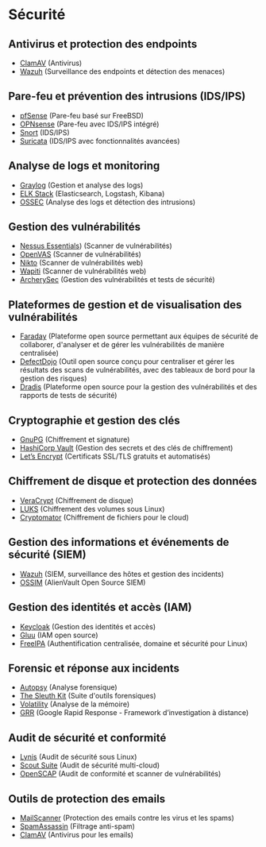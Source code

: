 # Sécurité

## Antivirus et protection des endpoints
  - [ClamAV](https://www.clamav.net/) (Antivirus)
  - [Wazuh](https://wazuh.com/) (Surveillance des endpoints et détection des menaces)

## Pare-feu et prévention des intrusions (IDS/IPS)
  - [pfSense](https://www.pfsense.org/) (Pare-feu basé sur FreeBSD)
  - [OPNsense](https://opnsense.org/) (Pare-feu avec IDS/IPS intégré)
  - [Snort](https://www.snort.org/) (IDS/IPS)
  - [Suricata](https://suricata.io/) (IDS/IPS avec fonctionnalités avancées)

## Analyse de logs et monitoring
  - [Graylog](https://www.graylog.org/) (Gestion et analyse des logs)
  - [ELK Stack](https://www.elastic.co/elk-stack) (Elasticsearch, Logstash, Kibana)
  - [OSSEC](https://www.ossec.net/) (Analyse des logs et détection des intrusions)

## Gestion des vulnérabilités
  - [Nessus Essentials](https://fr.tenable.com/products/nessus/nessus-essentials)) (Scanner de vulnérabilités)
  - [OpenVAS](https://www.openvas.org/) (Scanner de vulnérabilités)
  - [Nikto](https://cirt.net/Nikto2) (Scanner de vulnérabilités web)
  - [Wapiti](http://wapiti.sourceforge.net/) (Scanner de vulnérabilités web)
  - [ArcherySec](https://archerysec.github.io/archerysec/) (Gestion des vulnérabilités et tests de sécurité)
 
    
## Plateformes de gestion et de visualisation des vulnérabilités
  - [Faraday](https://faradaysec.com/) (Plateforme open source permettant aux équipes de sécurité de collaborer, d'analyser et de gérer les vulnérabilités de manière centralisée)
  - [DefectDojo](https://www.defectdojo.org/) (Outil open source conçu pour centraliser et gérer les résultats des scans de vulnérabilités, avec des tableaux de bord pour la gestion des risques)
  - [Dradis](https://dradisframework.com/) (Plateforme open source pour la gestion des vulnérabilités et des rapports de tests de sécurité)

## Cryptographie et gestion des clés
  - [GnuPG](https://gnupg.org/) (Chiffrement et signature)
  - [HashiCorp Vault](https://www.vaultproject.io/) (Gestion des secrets et des clés de chiffrement)
  - [Let’s Encrypt](https://letsencrypt.org/) (Certificats SSL/TLS gratuits et automatisés)

## Chiffrement de disque et protection des données
  - [VeraCrypt](https://www.veracrypt.fr/) (Chiffrement de disque)
  - [LUKS](https://gitlab.com/cryptsetup/cryptsetup) (Chiffrement des volumes sous Linux)
  - [Cryptomator](https://cryptomator.org/) (Chiffrement de fichiers pour le cloud)

## Gestion des informations et événements de sécurité (SIEM)
  - [Wazuh](https://wazuh.com/) (SIEM, surveillance des hôtes et gestion des incidents)
  - [OSSIM](https://cybersecurity.att.com/products/ossim) (AlienVault Open Source SIEM)

## Gestion des identités et accès (IAM)
  - [Keycloak](https://www.keycloak.org/) (Gestion des identités et accès)
  - [Gluu](https://www.gluu.org/) (IAM open source)
  - [FreeIPA](https://www.freeipa.org/) (Authentification centralisée, domaine et sécurité pour Linux)

## Forensic et réponse aux incidents
  - [Autopsy](https://www.sleuthkit.org/autopsy/) (Analyse forensique)
  - [The Sleuth Kit](https://www.sleuthkit.org/) (Suite d'outils forensiques)
  - [Volatility](https://www.volatilityfoundation.org/) (Analyse de la mémoire)
  - [GRR](https://grr.dev/) (Google Rapid Response - Framework d’investigation à distance)

## Audit de sécurité et conformité
  - [Lynis](https://cisofy.com/lynis/) (Audit de sécurité sous Linux)
  - [Scout Suite](https://github.com/nccgroup/ScoutSuite) (Audit de sécurité multi-cloud)
  - [OpenSCAP](https://www.open-scap.org/) (Audit de conformité et scanner de vulnérabilités)

## Outils de protection des emails
  - [MailScanner](https://www.mailscanner.info/) (Protection des emails contre les virus et les spams)
  - [SpamAssassin](https://spamassassin.apache.org/) (Filtrage anti-spam)
  - [ClamAV](https://www.clamav.net/) (Antivirus pour les emails)

